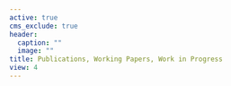 ```yaml
---
active: true
cms_exclude: true
header:
  caption: ""
  image: ""
title: Publications, Working Papers, Work in Progress
view: 4
---
```

